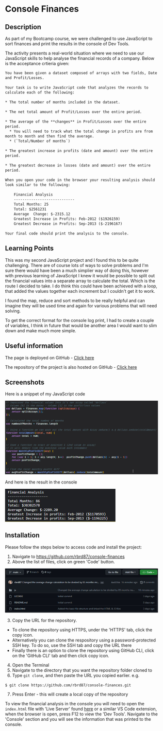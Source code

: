 # Console Finances

## Description
As part of my Bootcamp course, we were challenged to use JavaScript to sort finances and print the results in the console of Dev Tools. 

The activity presents a real-world situation where we need to use our JavaScript skills to help analyse the financial records of a company. Below is the acceptance crtieria given:

```
You have been given a dataset composed of arrays with two fields, Date and Profit/Losses.

Your task is to write JavaScript code that analyzes the records to calculate each of the following:

* The total number of months included in the dataset.

* The net total amount of Profit/Losses over the entire period.

* The average of the **changes** in Profit/Losses over the entire period.
  * You will need to track what the total change in profits are from month to month and then find the average.
  * (`Total/Number of months`)

* The greatest increase in profits (date and amount) over the entire period.

* The greatest decrease in losses (date and amount) over the entire period.

When you open your code in the browser your resulting analysis should look similar to the following:

    Financial Analysis
    ----------------------------
    Total Months: 25
    Total: $2561231
    Average  Change: $-2315.12
    Greatest Increase in Profits: Feb-2012 ($1926159)
    Greatest Decrease in Profits: Sep-2013 ($-2196167)

Your final code should print the analysis to the console.
```
## Learning Points
This was my second JavaScript project and I found this to be quite challenging. There are of course lots of ways to solve problems and I'm sure there would have been a much simplier way of doing this, however with previous learning of JavaScript I knew it would be possible to split out the financial values into a separate array to calculate the total. Which is the route I decided to take. I do think this could have been achieved with a loop, that added the values together each increment but I couldn't get it to work. 

I found the map, reduce and sort methods to be really helpful and can imagine they will be used time and again for various problems that will need solving. 

To get the correct format for the console log print, I had to create a couple of variables, I think in future that would be another area I would want to slim down and make much more simple. 

## Useful information
The page is deployed on GitHub - [Click here](https://rbrd87.github.io/console-finances)

The repository of the project is also hosted on GitHub - [Click here](https://github.com/rbrd87/console-finances)

## Screenshots

Here is a snippet of my JavaScript code

![screenshot of code](screenshots/code-snippet.jpg)

And here is the result in the console

![screenshot of console](screenshots/console-snippet.jpg)

## Installation
Please follow the steps below to access code and install the project:

1. Navigate to https://github.com/rbrd87/console-finances
2. Above the list of files, click on green 'Code' button.

![screenshot of the code button on GitHub](screenshots/code-button.jpg)

3. Copy the URL for the repository.
* To clone the repository using HTTPS, under the 'HTTPS' tab, click the copy icon.
* Alternatively you can clone the respository using a password-protected SSH key. To do so, use the SSH tab and copy the URL there
* Finally there is an option to clone the repository using GitHub CLI, click on the 'GitHub CLI' tab and then click copy icon. 

4. Open the Terminal
5. Navigate to the directory that you want the repository folder cloned to
6. Type `git clone`, and then paste the URL you copied earlier. e.g.

`$ git clone https://github.com/rbrd87/console-finances.git`

7. Press Enter - this will create a local copy of the repository

To view the financial analysis in the console you will need to open the `index.html` file with 'Live Server' found [here](https://marketplace.visualstudio.com/items?itemName=ritwickdey.LiveServer) or a similar VS Code extension, when the browser is open, press F12 to view the 'Dev Tools'. Navigate to the 'Console' section and you will see the information that was printed to the console. 